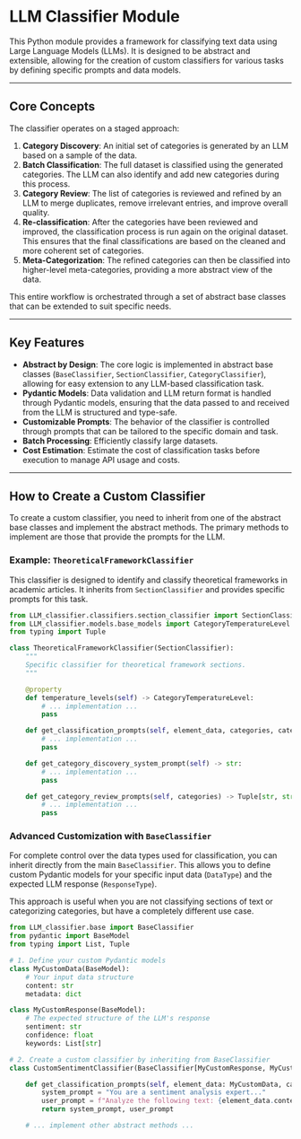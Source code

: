 # LLM Classifier Module

This Python module provides a framework for classifying text data using Large Language Models (LLMs). It is designed to be abstract and extensible, allowing for the creation of custom classifiers for various tasks by defining specific prompts and data models.

---

## Core Concepts

The classifier operates on a staged approach:

1.  **Category Discovery**: An initial set of categories is generated by an LLM based on a sample of the data.
2.  **Batch Classification**: The full dataset is classified using the generated categories. The LLM can also identify and add new categories during this process.
3.  **Category Review**: The list of categories is reviewed and refined by an LLM to merge duplicates, remove irrelevant entries, and improve overall quality.
4.  **Re-classification**: After the categories have been reviewed and improved, the classification process is run again on the original dataset. This ensures that the final classifications are based on the cleaned and more coherent set of categories.
5.  **Meta-Categorization**: The refined categories can then be classified into higher-level meta-categories, providing a more abstract view of the data.

This entire workflow is orchestrated through a set of abstract base classes that can be extended to suit specific needs.


---

## Key Features

* **Abstract by Design**: The core logic is implemented in abstract base classes (`BaseClassifier`, `SectionClassifier`, `CategoryClassifier`), allowing for easy extension to any LLM-based classification task.
* **Pydantic Models**: Data validation and LLM return format is handled through Pydantic models, ensuring that the data passed to and received from the LLM is structured and type-safe.
* **Customizable Prompts**: The behavior of the classifier is controlled through prompts that can be tailored to the specific domain and task.
* **Batch Processing**: Efficiently classify large datasets.
* **Cost Estimation**: Estimate the cost of classification tasks before execution to manage API usage and costs.

---

## How to Create a Custom Classifier

To create a custom classifier, you need to inherit from one of the abstract base classes and implement the abstract methods. The primary methods to implement are those that provide the prompts for the LLM.

### Example: `TheoreticalFrameworkClassifier`

This classifier is designed to identify and classify theoretical frameworks in academic articles. It inherits from `SectionClassifier` and provides specific prompts for this task.

```python
from LLM_classifier.classifiers.section_classifier import SectionClassifier
from LLM_classifier.models.base_models import CategoryTemperatureLevel
from typing import Tuple

class TheoreticalFrameworkClassifier(SectionClassifier):
    """
    Specific classifier for theoretical framework sections.
    """

    @property
    def temperature_levels(self) -> CategoryTemperatureLevel:
        # ... implementation ...
        pass

    def get_classification_prompts(self, element_data, categories, category_creation_temperature) -> Tuple[str, str]:
        # ... implementation ...
        pass

    def get_category_discovery_system_prompt(self) -> str:
        # ... implementation ...
        pass

    def get_category_review_prompts(self, categories) -> Tuple[str, str]:
        # ... implementation ...
        pass
```

### Advanced Customization with `BaseClassifier`

For complete control over the data types used for classification, you can inherit directly from the main `BaseClassifier`. This allows you to define custom Pydantic models for your specific input data (`DataType`) and the expected LLM response (`ResponseType`).

This approach is useful when you are not classifying sections of text or categorizing categories, but have a completely different use case.

```python
from LLM_classifier.base import BaseClassifier
from pydantic import BaseModel
from typing import List, Tuple

# 1. Define your custom Pydantic models
class MyCustomData(BaseModel):
    # Your input data structure
    content: str
    metadata: dict

class MyCustomResponse(BaseModel):
    # The expected structure of the LLM's response
    sentiment: str
    confidence: float
    keywords: List[str]

# 2. Create a custom classifier by inheriting from BaseClassifier
class CustomSentimentClassifier(BaseClassifier[MyCustomResponse, MyCustomData, ...]): # Other types as needed

    def get_classification_prompts(self, element_data: MyCustomData, categories: List, ...) -> Tuple[str, str]:
        system_prompt = "You are a sentiment analysis expert..."
        user_prompt = f"Analyze the following text: {element_data.content}"
        return system_prompt, user_prompt

    # ... implement other abstract methods ...
```